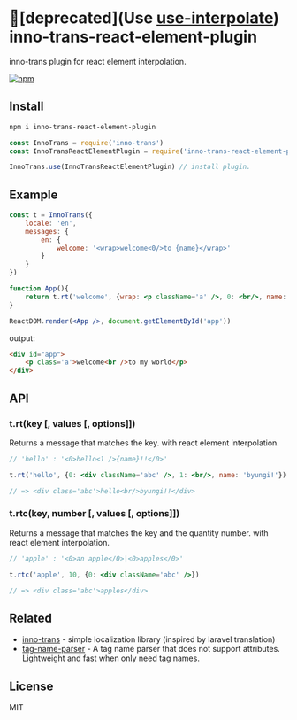# 🚨[deprecated](Use [use-interpolate](skt-t1-byungi/inno-trans-react-element-plugin)) inno-trans-react-element-plugin
inno-trans plugin for react element interpolation.

[![npm](https://flat.badgen.net/npm/v/inno-trans-react-element-plugin)](https://www.npmjs.com/package/inno-trans-react-element-plugin)

## Install
```sh
npm i inno-trans-react-element-plugin
```
```js
const InnoTrans = require('inno-trans')
const InnoTransReactElementPlugin = require('inno-trans-react-element-plugin')

InnoTrans.use(InnoTransReactElementPlugin) // install plugin.
```

## Example
```jsx
const t = InnoTrans({
    locale: 'en',
    messages: {
        en: {
            welcome: '<wrap>welcome<0/>to {name}</wrap>'
        }
    }
})

function App(){
    return t.rt('welcome', {wrap: <p className='a' />, 0: <br/>, name: 'my world'})
}

ReactDOM.render(<App />, document.getElementById('app'))
```
output:
```html
<div id="app">
    <p class='a'>welcome<br />to my world</p>
</div>
```

## API
### t.rt(key [, values [, options]])
Returns a message that matches the key. with react element interpolation.
```jsx
// 'hello' : '<0>hello<1 />{name}!!</0>'

t.rt('hello', {0: <div className='abc' />, 1: <br/>, name: 'byungi!'})

// => <div class='abc'>hello<br/>byungi!!</div>
```

### t.rtc(key, number [, values [, options]])
Returns a message that matches the key and the quantity number. with react element interpolation.

```jsx
// 'apple' : '<0>an apple</0>|<0>apples</0>'

t.rtc('apple', 10, {0: <div className='abc' />})

// => <div class='abc'>apples</div>
```

## Related
- [inno-trans](https://github.com/skt-t1-byungi/inno-trans) - simple localization library (inspired by laravel translation)
- [tag-name-parser](https://github.com/skt-t1-byungi/tag-name-parser) - A tag name parser that does not support attributes. Lightweight and fast when only need tag names.

## License
MIT
